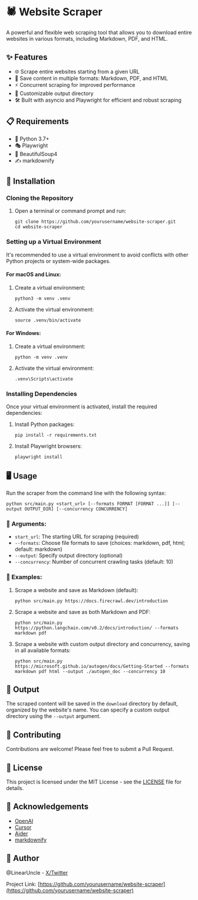 # 🕷️ Website Scraper

A powerful and flexible web scraping tool that allows you to download entire websites in various formats, including Markdown, PDF, and HTML.

## ✨ Features

- 🌐 Scrape entire websites starting from a given URL
- 💾 Save content in multiple formats: Markdown, PDF, and HTML
- ⚡ Concurrent scraping for improved performance
- 📁 Customizable output directory
- 🛠️ Built with asyncio and Playwright for efficient and robust scraping

## 📋 Requirements

- 🐍 Python 3.7+
- 🎭 Playwright
- 🍲 BeautifulSoup4
- ✍️ markdownify

## 🚀 Installation

### Cloning the Repository

1. Open a terminal or command prompt and run:
   ```
   git clone https://github.com/yourusername/website-scraper.git
   cd website-scraper
   ```

### Setting up a Virtual Environment

It's recommended to use a virtual environment to avoid conflicts with other Python projects or system-wide packages.

#### For macOS and Linux:

1. Create a virtual environment:
   ```
   python3 -m venv .venv
   ```

2. Activate the virtual environment:
   ```
   source .venv/bin/activate
   ```

#### For Windows:

1. Create a virtual environment:
   ```
   python -m venv .venv
   ```

2. Activate the virtual environment:
   ```
   .venv\Scripts\activate
   ```

### Installing Dependencies

Once your virtual environment is activated, install the required dependencies:

1. Install Python packages:
   ```
   pip install -r requirements.txt
   ```

2. Install Playwright browsers:
   ```
   playwright install
   ```

## 🖥️ Usage

Run the scraper from the command line with the following syntax:

```
python src/main.py <start_url> [--formats FORMAT [FORMAT ...]] [--output OUTPUT_DIR] [--concurrency CONCURRENCY]
```

### 🔧 Arguments:

- `start_url`: The starting URL for scraping (required)
- `--formats`: Choose file formats to save (choices: markdown, pdf, html; default: markdown)
- `--output`: Specify output directory (optional)
- `--concurrency`: Number of concurrent crawling tasks (default: 10)

### 📝 Examples:

1. Scrape a website and save as Markdown (default):
   ```
   python src/main.py https://docs.firecrawl.dev/introduction
   ```

2. Scrape a website and save as both Markdown and PDF:
   ```
   python src/main.py https://python.langchain.com/v0.2/docs/introduction/ --formats markdown pdf
   ```

3. Scrape a website with custom output directory and concurrency, saving in all available formats:
   ```
   python src/main.py https://microsoft.github.io/autogen/docs/Getting-Started --formats markdown pdf html --output ./autogen_doc --concurrency 10
   ```

## 📂 Output

The scraped content will be saved in the `download` directory by default, organized by the website's name. You can specify a custom output directory using the `--output` argument.

## 🤝 Contributing

Contributions are welcome! Please feel free to submit a Pull Request.

## 📄 License

This project is licensed under the MIT License - see the [LICENSE](LICENSE) file for details.

## 🙏 Acknowledgements
- [OpenAI](https://openai.com/)
- [Cursor](https://www.cursor.com/)
- [Aider](https://aider.chat/)
- [markdownify](https://github.com/matthewwithanm/python-markdownify)

## 👤 Author

@LinearUncle - [X/Twitter](https://x.com/LinearUncle)

Project Link: [https://github.com/yourusername/website-scraper](https://github.com/yourusername/website-scraper)
